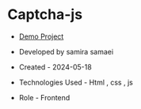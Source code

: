 # Captcha-js

- [Demo Project]( https://samirasamaei.github.io/Captcha-js/)

- Developed by samira samaei

- Created - 2024-05-18

- Technologies Used - Html , css , js 

- Role - Frontend
